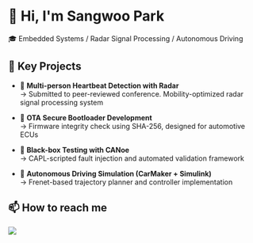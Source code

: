 # 👋 Hi, I'm Sangwoo Park

🎓 Embedded Systems / Radar Signal Processing / Autonomous Driving

## 🔧 Key Projects

- 📡 **Multi-person Heartbeat Detection with Radar**  
  → Submitted to peer-reviewed conference. Mobility-optimized radar signal processing system

- 🔐 **OTA Secure Bootloader Development**  
  → Firmware integrity check using SHA-256, designed for automotive ECUs

- 🧪 **Black-box Testing with CANoe**  
  → CAPL-scripted fault injection and automated validation framework

- 🚗 **Autonomous Driving Simulation (CarMaker + Simulink)**  
  → Frenet-based trajectory planner and controller implementation

## 📫 How to reach me
<a href="mailto:bu8503@naver.com">
  <img src="https://img.shields.io/badge/bu8503@naver.com-555555?style=flat&logo=minutemailer&logoColor=white"/>
</a>


